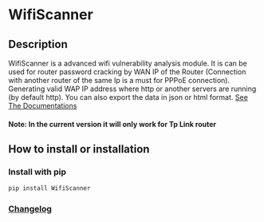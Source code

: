# WifiScanner

## Description

WifiScanner is a advanced wifi vulnerability analysis module. It is can be used for router password cracking by WAN IP of the Router (Connection with another router of the same Ip is a must for PPPoE connection). Generating valid WAP IP address where http or another servers are running (by default http). You can also export the data in json or html format. [See The Documentations](https://github.com/Tonmoy-abc/WifiScanner/md/uses.md)

#### Note: In the current version it will only work for Tp Link router

## How to install or installation
### Install with pip
```bash
pip install WifiScanner
```
### [Changelog](https://github.com/Tonmoy-abc/WifiScanner/CHANGELOG.md)
